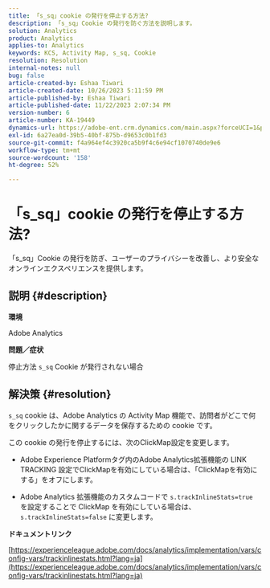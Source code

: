```yaml
---
title: 「s_sq」cookie の発行を停止する方法?
description: 「s_sq」Cookie の発行を防ぐ方法を説明します。
solution: Analytics
product: Analytics
applies-to: Analytics
keywords: KCS, Activity Map, s_sq, Cookie
resolution: Resolution
internal-notes: null
bug: false
article-created-by: Eshaa Tiwari
article-created-date: 10/26/2023 5:11:59 PM
article-published-by: Eshaa Tiwari
article-published-date: 11/22/2023 2:07:34 PM
version-number: 6
article-number: KA-19449
dynamics-url: https://adobe-ent.crm.dynamics.com/main.aspx?forceUCI=1&pagetype=entityrecord&etn=knowledgearticle&id=3b2861c3-2274-ee11-9ae7-6045bd0063aa
exl-id: 6a27ea0d-39b5-40bf-875b-d9653c0b1fd3
source-git-commit: f4a964ef4c3920ca5b9f4c6e94cf1070740de9e6
workflow-type: tm+mt
source-wordcount: '158'
ht-degree: 52%

---
```


# 「s_sq」cookie の発行を停止する方法?


「s_sq」Cookie の発行を防ぎ、ユーザーのプライバシーを改善し、より安全なオンラインエクスペリエンスを提供します。

## 説明 {#description}


<b>環境</b>

Adobe Analytics

<b>問題／症状</b>

停止方法 `s_sq` Cookie が発行されない場合


## 解決策 {#resolution}


`s_sq` cookie は、Adobe Analytics の Activity Map 機能で、訪問者がどこで何をクリックしたかに関するデータを保存するための cookie です。

この cookie の発行を停止するには、次のClickMap設定を変更します。

- Adobe Experience Platformタグ内のAdobe Analytics拡張機能の LINK TRACKING 設定でClickMapを有効にしている場合は、「ClickMapを有効にする」をオフにします。

- Adobe Analytics 拡張機能のカスタムコードで `s.trackInlineStats=true` を設定することで ClickMap を有効にしている場合は、`s.trackInlineStats=false` に変更します。

<b>ドキュメントリンク</b>

[https://experienceleague.adobe.com/docs/analytics/implementation/vars/config-vars/trackinlinestats.html?lang=ja](https://experienceleague.adobe.com/docs/analytics/implementation/vars/config-vars/trackinlinestats.html?lang=ja)

